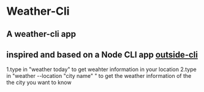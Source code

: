 # Weather-Cli
A weather-cli app
---
## inspired and based on a Node CLI app [outside-cli](https://github.com/timberio/outside-cli)
1.type in "weather today" to get weahter information in your location
2.type in "weather --location "city name" " to get the weather information of the the city you want to know
